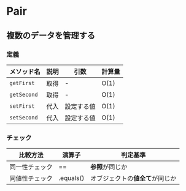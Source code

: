 # Pair
## 複数のデータを管理する
### 定義
|メソッド名|説明|引数|計算量|
|---|---|---|---|
|`getFirst`|取得|-|O(1)|
|`getSecond`|取得|-|O(1)|
|`setFirst`|代入|設定する値|O(1)|
|`setSecond`|代入|設定する値|O(1)|
### チェック
|比較方法|演算子|判定基準|
|---|---|---|
|同一性チェック|==|**参照**が同じか|
|同値性チェック|.equals()|オブジェクトの**値全て**が同じか|
